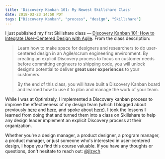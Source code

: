 ```yaml
---
title: 'Discovery Kanban 101: My Newest Skillshare Class'
date: 2018-03-23 14:50 PDT
tags: ["Discovery Kanban", "process", "design", "Skillshare"]
---
```


I just published my first Skillshare class — [Discovery Kanban 101: How to Integrate User-Centered Design with Agile](https://www.skillshare.com/classes/Discovery-Kanban-101-How-to-Integrate-User-Centered-Design-with-Agile/677077315?teacherRef=748023&via=teacher-referral&utm_campaign=teacher-referral&utm_source=ShortUrl&utm_medium=teacher-referral). From the class description:

> Learn how to make space for designers and researchers to do user-centered design in an Agile/scrum engineering environment. By creating an explicit Discovery process to focus on customer needs before committing engineers to shipping code, you will unlock design’s potential to deliver **great user experiences** to your customers.
>
> By the end of this class, you will have built a Discovery Kanban board and learned how to use it to plan and manage the work of your team.

While I was at Optimizely, I implemented a Discovery kanban process to improve the effectiveness of my design team (which I blogged about previously [here](/2016/07/17/discovery-kanban-at-optimizely/) and [here](/2016/09/20/managing-design-work-with-discovery-kanban-at-optimizely/), and spoke about [here](/2017/11/26/my-talk-at-lean-kanban-central-europe-2017/)). I took the lessons I learned from doing that and turned them into a class on Skillshare to help any design leader implement an explicit Discovery process at their organization.

Whether you're a design manager, a product designer, a program manager, a product manager, or just someone who's interested in user-centered design, I hope you find this course valuable. If you have any thoughts or questions, don't hesitate to reach out: [@jlzych](https://twitter.com/jlzych)
